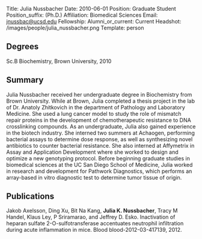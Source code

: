 Title: Julia Nussbacher
Date: 2010-06-01
Position: Graduate Student
Position_suffix: (Ph.D.)
Affiliation: Biomedical Sciences
Email: jnussbac@ucsd.edu
Fellowship: 
Alumni_or_current: Current
Headshot: /images/people/julia_nussbacher.png
Template: person
<!-- Status: draft -->

## Degrees

Sc.B Biochemistry, Brown University, 2010<br>

## Summary

Julia Nussbacher received her undergraduate degree in Biochemistry from Brown University. While at Brown, Julia completed a thesis project in the lab of Dr. Anatoly Zhitkovich in the department of Pathology and Laboratory Medicine. She used a lung cancer model to study the role of mismatch repair proteins in the development of chemotherapeutic resistance to DNA crosslinking compounds. As an undergraduate, Julia also gained experience in the biotech industry. She interned two summers at Achaogen, performing bacterial assays to determine dose response, as well as synthesizing novel antibiotics to counter bacterial resistance. She also interned at Affymetrix in Assay and Application Development where she worked to design and optimize a new genotyping protocol. Before beginning graduate studies in biomedical sciences at the UC San Diego School of Medicine, Julia worked in research and development for Pathwork Diagnostics, which performs an array-based in vitro diagnostic test to determine tumor tissue of origin.


## Publications
Jakob Axelsson,  Ding Xu,  Bit Na Kang,  **Julia K. Nussbacher**,  Tracy M Handel, Klaus Ley,  P Sriramarao,  and Jeffrey D. Esko. Inactivation of heparan sulfate 2-O-sulfotransferase accentuates neutrophil infiltration during acute inflammation in mice. Blood blood-2012-03-417139, 2012.

